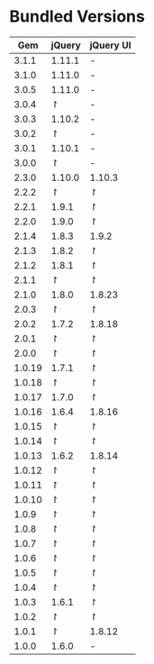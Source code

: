 # Bundled Versions

| Gem    | jQuery | jQuery UI |
|--------|--------|-----------|
| 3.1.1  | 1.11.1 | -         |
| 3.1.0  | 1.11.0 | -         |
| 3.0.5  | 1.11.0 | -         |
| 3.0.4  | ↾      | -         |
| 3.0.3  | 1.10.2 | -         |
| 3.0.2  | ↾      | -         |
| 3.0.1  | 1.10.1 | -         |
| 3.0.0  | ↾      | -         |
| 2.3.0  | 1.10.0 | 1.10.3    |
| 2.2.2  | ↾      | ↾         |
| 2.2.1  | 1.9.1  | ↾         |
| 2.2.0  | 1.9.0  | ↾         |
| 2.1.4  | 1.8.3  | 1.9.2     |
| 2.1.3  | 1.8.2  | ↾         |
| 2.1.2  | 1.8.1  | ↾         |
| 2.1.1  | ↾      | ↾         |
| 2.1.0  | 1.8.0  | 1.8.23    |
| 2.0.3  | ↾      | ↾         |
| 2.0.2  | 1.7.2  | 1.8.18    |
| 2.0.1  | ↾      | ↾         |
| 2.0.0  | ↾      | ↾         |
| 1.0.19 | 1.7.1  | ↾         |
| 1.0.18 | ↾      | ↾         |
| 1.0.17 | 1.7.0  | ↾         |
| 1.0.16 | 1.6.4  | 1.8.16    |
| 1.0.15 | ↾      | ↾         |
| 1.0.14 | ↾      | ↾         |
| 1.0.13 | 1.6.2  | 1.8.14    |
| 1.0.12 | ↾      | ↾         |
| 1.0.11 | ↾      | ↾         |
| 1.0.10 | ↾      | ↾         |
| 1.0.9  | ↾      | ↾         |
| 1.0.8  | ↾      | ↾         |
| 1.0.7  | ↾      | ↾         |
| 1.0.6  | ↾      | ↾         |
| 1.0.5  | ↾      | ↾         |
| 1.0.4  | ↾      | ↾         |
| 1.0.3  | 1.6.1  | ↾         |
| 1.0.2  | ↾      | ↾         |
| 1.0.1  | ↾      | 1.8.12    |
| 1.0.0  | 1.6.0  | -         |
